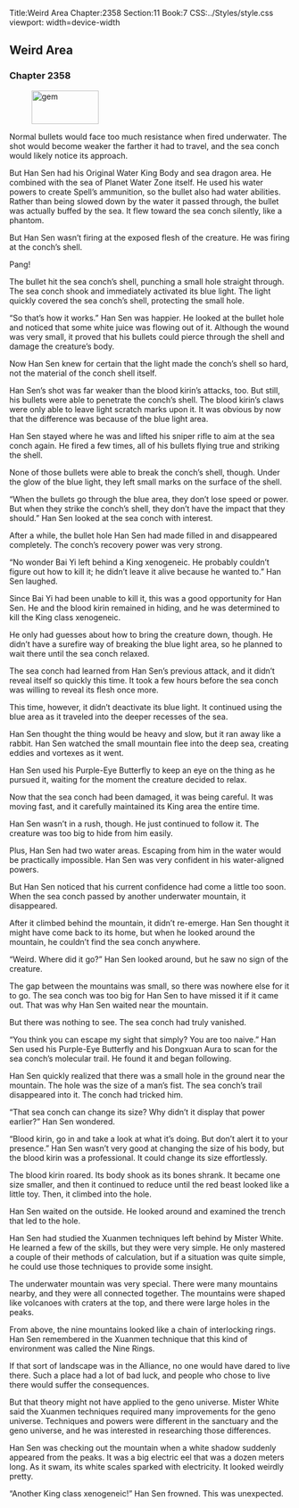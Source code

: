 Title:Weird Area 
Chapter:2358 
Section:11 
Book:7 
CSS:../Styles/style.css 
viewport: width=device-width
  
## Weird Area
### Chapter 2358 
<figure>
	<img src="../Images/gem.gif" alt="gem" id="gem" width="120" height="60" />
</figure>
  

  
  Normal bullets would face too much resistance when fired underwater. The shot would become weaker the farther it had to travel, and the sea conch would likely notice its approach.

But Han Sen had his Original Water King Body and sea dragon area. He combined with the sea of Planet Water Zone itself. He used his water powers to create Spell’s ammunition, so the bullet also had water abilities. Rather than being slowed down by the water it passed through, the bullet was actually buffed by the sea. It flew toward the sea conch silently, like a phantom.

But Han Sen wasn’t firing at the exposed flesh of the creature. He was firing at the conch’s shell.

Pang!

The bullet hit the sea conch’s shell, punching a small hole straight through. The sea conch shook and immediately activated its blue light. The light quickly covered the sea conch’s shell, protecting the small hole.

“So that’s how it works.” Han Sen was happier. He looked at the bullet hole and noticed that some white juice was flowing out of it. Although the wound was very small, it proved that his bullets could pierce through the shell and damage the creature’s body.

Now Han Sen knew for certain that the light made the conch’s shell so hard, not the material of the conch shell itself.

Han Sen’s shot was far weaker than the blood kirin’s attacks, too. But still, his bullets were able to penetrate the conch’s shell. The blood kirin’s claws were only able to leave light scratch marks upon it. It was obvious by now that the difference was because of the blue light area.

Han Sen stayed where he was and lifted his sniper rifle to aim at the sea conch again. He fired a few times, all of his bullets flying true and striking the shell.

None of those bullets were able to break the conch’s shell, though. Under the glow of the blue light, they left small marks on the surface of the shell.

“When the bullets go through the blue area, they don’t lose speed or power. But when they strike the conch’s shell, they don’t have the impact that they should.” Han Sen looked at the sea conch with interest.

After a while, the bullet hole Han Sen had made filled in and disappeared completely. The conch’s recovery power was very strong.

“No wonder Bai Yi left behind a King xenogeneic. He probably couldn’t figure out how to kill it; he didn’t leave it alive because he wanted to.” Han Sen laughed.

Since Bai Yi had been unable to kill it, this was a good opportunity for Han Sen. He and the blood kirin remained in hiding, and he was determined to kill the King class xenogeneic.

He only had guesses about how to bring the creature down, though. He didn’t have a surefire way of breaking the blue light area, so he planned to wait there until the sea conch relaxed.

The sea conch had learned from Han Sen’s previous attack, and it didn’t reveal itself so quickly this time. It took a few hours before the sea conch was willing to reveal its flesh once more.

This time, however, it didn’t deactivate its blue light. It continued using the blue area as it traveled into the deeper recesses of the sea.

Han Sen thought the thing would be heavy and slow, but it ran away like a rabbit. Han Sen watched the small mountain flee into the deep sea, creating eddies and vortexes as it went.

Han Sen used his Purple-Eye Butterfly to keep an eye on the thing as he pursued it, waiting for the moment the creature decided to relax.

Now that the sea conch had been damaged, it was being careful. It was moving fast, and it carefully maintained its King area the entire time.

Han Sen wasn’t in a rush, though. He just continued to follow it. The creature was too big to hide from him easily.

Plus, Han Sen had two water areas. Escaping from him in the water would be practically impossible. Han Sen was very confident in his water-aligned powers.

But Han Sen noticed that his current confidence had come a little too soon. When the sea conch passed by another underwater mountain, it disappeared.

After it climbed behind the mountain, it didn’t re-emerge. Han Sen thought it might have come back to its home, but when he looked around the mountain, he couldn’t find the sea conch anywhere.

“Weird. Where did it go?” Han Sen looked around, but he saw no sign of the creature.

The gap between the mountains was small, so there was nowhere else for it to go. The sea conch was too big for Han Sen to have missed it if it came out. That was why Han Sen waited near the mountain.

But there was nothing to see. The sea conch had truly vanished.

“You think you can escape my sight that simply? You are too naive.” Han Sen used his Purple-Eye Butterfly and his Dongxuan Aura to scan for the sea conch’s molecular trail. He found it and began following.

Han Sen quickly realized that there was a small hole in the ground near the mountain. The hole was the size of a man’s fist. The sea conch’s trail disappeared into it. The conch had tricked him.

“That sea conch can change its size? Why didn’t it display that power earlier?” Han Sen wondered.

“Blood kirin, go in and take a look at what it’s doing. But don’t alert it to your presence.” Han Sen wasn’t very good at changing the size of his body, but the blood kirin was a professional. It could change its size effortlessly.

The blood kirin roared. Its body shook as its bones shrank. It became one size smaller, and then it continued to reduce until the red beast looked like a little toy. Then, it climbed into the hole.

Han Sen waited on the outside. He looked around and examined the trench that led to the hole.

Han Sen had studied the Xuanmen techniques left behind by Mister White. He learned a few of the skills, but they were very simple. He only mastered a couple of their methods of calculation, but if a situation was quite simple, he could use those techniques to provide some insight.

The underwater mountain was very special. There were many mountains nearby, and they were all connected together. The mountains were shaped like volcanoes with craters at the top, and there were large holes in the peaks.

From above, the nine mountains looked like a chain of interlocking rings. Han Sen remembered in the Xuanmen technique that this kind of environment was called the Nine Rings.

If that sort of landscape was in the Alliance, no one would have dared to live there. Such a place had a lot of bad luck, and people who chose to live there would suffer the consequences.

But that theory might not have applied to the geno universe. Mister White said the Xuanmen techniques required many improvements for the geno universe. Techniques and powers were different in the sanctuary and the geno universe, and he was interested in researching those differences.

Han Sen was checking out the mountain when a white shadow suddenly appeared from the peaks. It was a big electric eel that was a dozen meters long. As it swam, its white scales sparked with electricity. It looked weirdly pretty.

“Another King class xenogeneic!” Han Sen frowned. This was unexpected.
